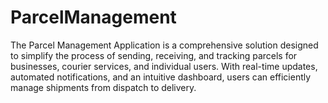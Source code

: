 # ParcelManagement
The Parcel Management Application is a comprehensive solution designed to simplify the process of sending, receiving, and tracking parcels for businesses, courier services, and individual users. With real-time updates, automated notifications, and an intuitive dashboard, users can efficiently manage shipments from dispatch to delivery.
